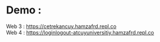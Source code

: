 # Demo :  
Web 3 : https://cetrekancuy.hamzafrd.repl.co  
Web 4 : https://loginlogout-atcuyuniversitiy.hamzafrd.repl.co
